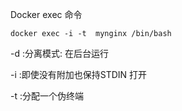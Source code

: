 Docker exec 命令


```
docker exec -i -t  mynginx /bin/bash
```

-d :分离模式: 在后台运行

-i :即使没有附加也保持STDIN 打开

-t :分配一个伪终端
